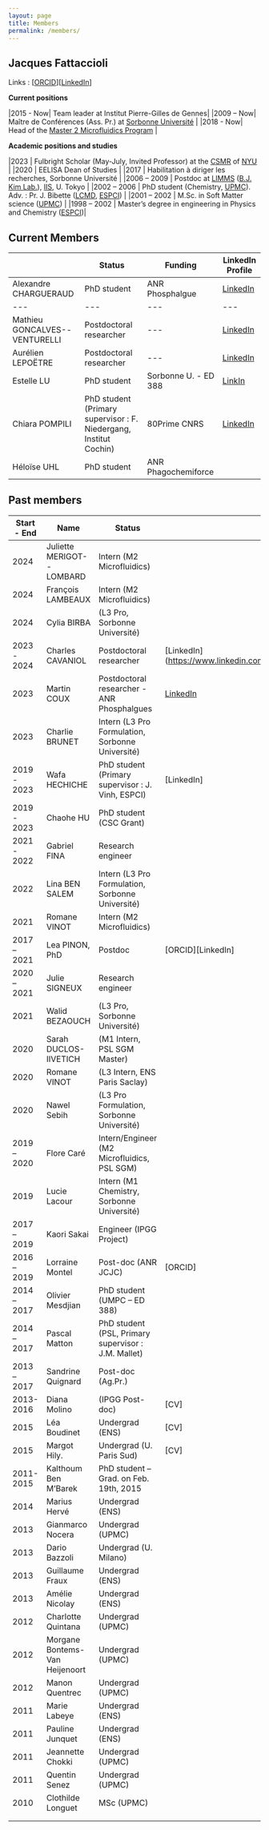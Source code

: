 ```yaml
---
layout: page
title: Members
permalink: /members/
---
```


## Jacques Fattaccioli

Links : [[ORCID](https://orcid.org/0000-0002-0095-2576)][[LinkedIn](https://www.linkedin.com/in/jacquesfattaccioli/)]

**Current positions**

|2015 - Now| Team leader at Institut Pierre-Gilles de Gennes|
|2009 – Now| Maître de Conférences (Ass. Pr.) at [Sorbonne Université](http://www.sorbonne-universite.fr/) |
|2018 - Now| Head of the [Master 2 Microfluidics Program](https://microfluidics-master.fr/) |

**Academic positions and studies**

|2023 | Fulbright Scholar (May-July, Invited Professor) at the [CSMR](https://as.nyu.edu/research-centers/csmr.html) of [NYU](http://www.nyu.edu) |
|2020 | EELISA Dean of Studies |
|2017 | Habilitation à diriger les recherches, Sorbonne Université  |
|2006 – 2009 | Postdoc at [LIMMS](http://limmshp.iis.u-tokyo.ac.jp/) ([B.J. Kim Lab.](http://www.kimlab.iis.u-tokyo.ac.jp/english/index.html)), [IIS](http://iis.u-tokyo.ac.jp/), U. Tokyo |
|2002 – 2006 | PhD student (Chemistry, [UPMC](http://www.upmc.fr/)). Adv. : Pr. J. Bibette ([LCMD](https://www.lcmd.espci.fr/), [ESPCI](http://www.espci.fr/)) |
|2001 – 2002 | M.Sc. in Soft Matter science ([UPMC](http://www.upmc.fr/)) |
|1998 – 2002 | Master’s degree in engineering in Physics and Chemistry ([ESPCI](http://www.espci.fr/))|

## Current Members

|  | Status | Funding | LinkedIn Profile  |
|---|---|---|---|
|Alexandre CHARGUERAUD| PhD student | ANR Phosphalgue | [LinkedIn](https://www.linkedin.com/in/alexandre-chargueraud-1018721a5/)|
|---|---|---|---|
|Mathieu GONCALVES--VENTURELLI | Postdoctoral researcher |---| [LinkedIn](https://www.linkedin.com/in/mathieu-goncalves-venturelli/?originalSubdomain=fr) |
|Aurélien LEPOËTRE | Postdoctoral researcher |---| [LinkedIn](https://www.linkedin.com/in/aurelien-lepoetre-microfluidics/) |
| Estelle LU | PhD student | Sorbonne U. - ED 388 | [LinkIn](https://www.linkedin.com/in/estelle-lu-099264201/) |
| Chiara POMPILI | PhD student (Primary supervisor : F. Niedergang, Institut Cochin) | 80Prime CNRS | [LinkedIn](https://www.linkedin.com/in/chiara-pompili-855320230/) |
| Héloïse UHL | PhD student | ANR Phagochemiforce |  |



## Past members

| Start - End | Name | Status | |
|---|---|---|---|
| 2024 |  Juliette MERIGOT--LOMBARD | Intern (M2 Microfluidics)  ||
| 2024 |  François LAMBEAUX | Intern (M2 Microfluidics)  ||
| 2024 |  Cylia BIRBA | (L3 Pro, Sorbonne Université)  ||
| 2023 - 2024 | Charles CAVANIOL | Postdoctoral researcher | [LinkedIn](https://www.linkedin.com/in/|charles-cavaniol-928268130/?originalSubdomain=fr/) |
| 2023 | Martin COUX | Postdoctoral researcher - ANR Phosphalgues | [LinkedIn](https://www.linkedin.com/in/martin-coux/) |
| 2023 | Charlie BRUNET | Intern (L3 Pro Formulation, Sorbonne Université) ||
| 2019 - 2023 |  Wafa HECHICHE | PhD student (Primary supervisor : J. Vinh, ESPCI) | [LinkedIn] |
| 2019 - 2023 |  Chaohe HU | PhD student (CSC Grant)  ||
| 2021 - 2022 |  Gabriel FINA | Research engineer  ||
| 2022 |  Lina BEN SALEM | Intern (L3 Pro Formulation, Sorbonne Université)  ||
| 2021 |  Romane VINOT | Intern (M2 Microfluidics)  ||
| 2017 – 2021 | Lea PINON, PhD | Postdoc | [ORCID][LinkedIn]  |
| 2020 – 2021 |  Julie SIGNEUX| Research engineer  ||
| 2021 |  Walid BEZAOUCH |(L3 Pro, Sorbonne Université)  ||
| 2020 |  Sarah DUCLOS-IIVETICH | (M1 Intern, PSL SGM Master)  ||
| 2020 |  Romane VINOT |(L3 Intern, ENS Paris Saclay)  ||
| 2020 |  Nawel Sebih |(L3 Pro Formulation, Sorbonne Université)  ||
| 2019 – 2020 |  Flore Caré| Intern/Engineer (M2 Microfluidics, PSL SGM)  ||
| 2019 |  Lucie Lacour| Intern (M1 Chemistry, Sorbonne Université)  ||
| 2017 – 2019 |  Kaori Sakai| Engineer (IPGG Project)  ||
| 2016 – 2019 |  Lorraine Montel| Post-doc (ANR JCJC) | [ORCID]  |
| 2014 – 2017 |  Olivier Mesdjian | PhD student (UMPC – ED 388)  ||
| 2014 – 2017 |  Pascal Matton| PhD student (PSL, Primary supervisor : J.M. Mallet)  ||
| 2013 – 2017 |  Sandrine Quignard | Post-doc (Ag.Pr.)  ||
| 2013-2016 |  Diana Molino |(IPGG Post-doc) |[CV]  |
| 2015 |  Léa Boudinet | Undergrad (ENS) |[CV]  |
| 2015 |  Margot Hily. |Undergrad (U. Paris Sud) | [CV]  |
| 2011-2015 |  Kalthoum Ben M’Barek | PhD student – Grad. on Feb. 19th, 2015 | |
| 2014 | Marius Hervé |Undergrad (ENS) ||
| 2013 |  Gianmarco Nocera | Undergrad (UPMC)  ||
| 2013 | Dario Bazzoli | Undergrad (U. Milano)  ||
| 2013 |  Guillaume Fraux | Undergrad (ENS)  ||
| 2013 | Amélie Nicolay | Undergrad (ENS)  ||
| 2012 |  Charlotte Quintana | Undergrad (UPMC)  ||
| 2012 |  Morgane Bontems-Van Heijenoort | Undergrad (UPMC)  ||
| 2012 |  Manon Quentrec | Undergrad (UPMC)  ||
| 2011 |  Marie Labeye | Undergrad (ENS)  ||
| 2011 |  Pauline Junquet | Undergrad (ENS)  | |
| 2011 |  Jeannette Chokki | Undergrad (UPMC)  | |
| 2011 |  Quentin Senez | Undergrad (UPMC)  | |
| 2010 |  Clothilde Longuet | MSc (UPMC)  | |
|  |  |
|  |  |